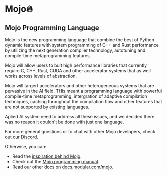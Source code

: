 # Mojo🔥
## Mojo Programming Language

 Mojo is the new programming language that combine the best of Python dynamic features with system programming of C++ and Rust performance by utilizing the next generation compiler technology, autotuning and compile-time metaprogramming features.

 Mojo will allow users to bult high performance libraries that currently require C, C++, Rust, CUDA and other accelerator systems that as well works across levels of abstraction.

 Mojo will targert accelerators and other heterogeneous systems that are pervasive in the AI field. THis meant a programming language with powerful compile-time metaprogramming, intergration of adaptive compilation techniques, caching throughout the compilation flow and other features that are not supported by existing languages.

 Aplied AI system need to address all these issues, and we decided there was no reason it couldn't be done with just one lsnguage.

For more general questions or to chat with other Mojo developers,
check out our [Discord](https://discord.gg/modular). 

Otherwise, you can:
- Read the [inspiration behind Mojo](https://docs.modular.com/mojo/why-mojo.html).
- Check out the [Mojo programming manual](https://docs.modular.com/mojo/programming-manual.html).
- Read our other docs on [docs.modular.com/mojo](https://docs.modular.com/mojo).